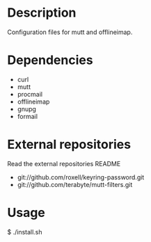 # Description
Configuration files for mutt and offlineimap.

# Dependencies
 - curl
 - mutt
 - procmail
 - offlineimap
 - gnupg
 - formail

# External repositories
 Read the external repositories README
 - git://github.com/roxell/keyring-password.git
 - git://github.com/terabyte/mutt-filters.git

# Usage
$ ./install.sh
